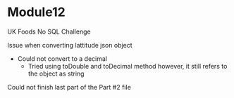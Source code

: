 # Module12
UK Foods No SQL Challenge

Issue when converting lattitude json object
- Could not convert to a decimal
    - Tried using toDouble and toDecimal method however, it still refers to the object as string
 

Could not finish last part of the Part #2 file
